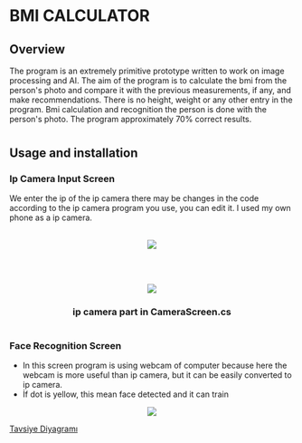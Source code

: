 # BMI CALCULATOR

## Overview

The program is an extremely primitive prototype written to work on image processing and AI. The aim of the program is to calculate the bmi from the person's photo and compare it with the previous measurements, if any, and make recommendations. There is no height, weight or any other entry in the program. Bmi calculation and recognition the person is done with the person's photo.
The program approximately 70% correct results.

# 

## Usage and installation

### Ip Camera Input Screen

We enter the ip of the ip camera there may be changes in the code according to the ip camera program you use, you can edit it. I used my own phone as a ip camera.
<br></br>
<p align="center">
  <img src="https://github.com/meteahmetyakar/Bmi-Calculator-With-Image-Processing-And-Face-Recognition/blob/main/images/ip-camera-input.png" />
</p>
<br></br>

<p align="center">
  <img src="https://github.com/meteahmetyakar/Bmi-Calculator-With-Image-Processing-And-Face-Recognition/blob/main/images/ip-camera-input-code.png" />
</p> 
<h3 align="center">ip camera part in CameraScreen.cs</h3>

# 

### Face Recognition Screen

* In this screen program is using webcam of computer because here the webcam is more useful than ip camera, but it can be easily converted to ip camera.
* İf dot is yellow, this mean face detected and it can train

<p align="center">
  <img src="https://github.com/meteahmetyakar/Bmi-Calculator-With-Image-Processing-And-Face-Recognition/blob/main/images/face-detection.gif" />
</p> 

[Tavsiye Diyagramı](https://i.hizliresim.com/2w6gpx.png)
